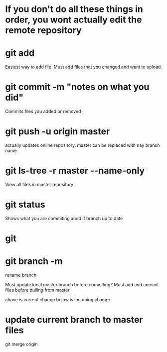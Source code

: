 # If you don't do all these things in order, you wont actually edit the remote repository
# git add <file>
Easiest way to add file. Must add files that you changed and want to upload.
# git commit -m "notes on what you did"
Commits files you added or removed
 
# git push -u origin master 
actually updates online repository. master can be replaced with nay branch name
   
# git ls-tree -r master --name-only
View all files in master repository

# git status
Shows what you are commiting andd if branch up to date

# git 

# git branch -m <new name>
rename branch


Must update local master branch before commiting?
Must add and commit files before pulling from master

above is current change
below is incoming change
# update current branch to master files
git merge origin 
